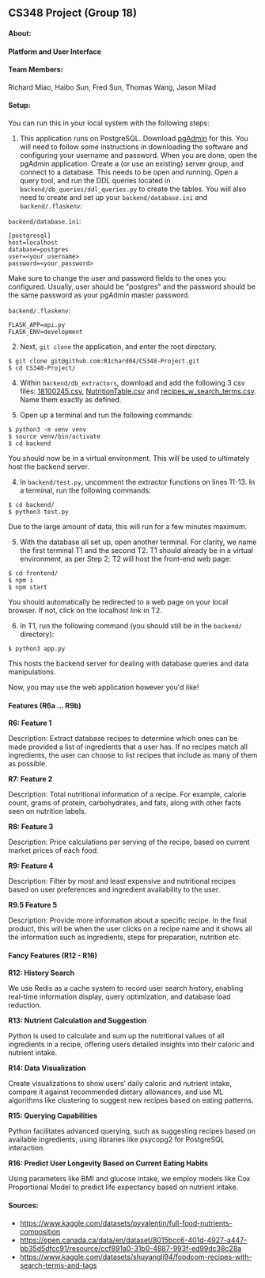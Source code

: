 ## CS348 Project (Group 18)

#### About:


#### Platform and User Interface


#### Team Members:
Richard Miao, Haibo Sun, Fred Sun, Thomas Wang, Jason Milad


#### Setup:
You can run this in your local system with the following steps:

1. This application runs on PostgreSQL. Download [pgAdmin](https://www.pgadmin.org/download/) for this. You will need to follow some instructions in downloading the software and configuring your username and password. When you are done, open the pgAdmin application. Create a (or use an existing) server group, and connect to a database. This needs to be open and running. Open a query tool, and run the DDL queries located in `backend/db_queries/ddl_queries.py` to create the tables. You will also need to create and set up your `backend/database.ini` and `backend/.flaskenv`:

`backend/database.ini`:
```
[postgresql]
host=localhost
database=postgres
user=<your_username>
password=<your_password>
```
Make sure to change the user and password fields to the ones you configured. Usually, user should be "postgres" and the password should be the same password as your pgAdmin master password.

`backend/.flaskenv`:
```
FLASK_APP=api.py
FLASK_ENV=development
```

2. Next, `git clone` the application, and enter the root directory.
```
$ git clone git@github.com:R1chard04/CS348-Project.git
$ cd CS348-Project/
```

4. Within `backend/db_extractors`, download and add the following 3 csv files: [18100245.csv](https://open.canada.ca/data/en/dataset/8015bcc6-401d-4927-a447-bb35d5dfcc91/resource/ccf891a0-31b0-4887-993f-ed99dc38c28a), [NutritionTable.csv](https://www.kaggle.com/datasets/pyvalentin/full-food-nutrients-composition) and [recipes_w_search_terms.csv](https://www.kaggle.com/datasets/shuyangli94/foodcom-recipes-with-search-terms-and-tags). Name them exactly as defined.

5. Open up a terminal and run the following commands:
```
$ python3 -m venv venv 
$ source venv/bin/activate
$ cd backend
```
You should now be in a virtual environment. This will be used to ultimately host the backend server. 

4. In `backend/test.py`, uncomment the extractor functions on lines 11-13. In a terminal, run the following commands:
```
$ cd backend/
$ python3 test.py
```
Due to the large amount of data, this will run for a few minutes maximum.

5. With the database all set up, open another terminal. For clarity, we name the first terminal T1 and the second T2. T1 should already be in a virtual environment, as per Step 2; T2 will host the front-end web page:
```
$ cd frontend/
$ npm i
$ npm start
```
You should automatically be redirected to a web page on your local browser. If not, click on the localhost link in T2. 

6. In T1, run the following command (you should still be in the `backend/` directory):
```
$ python3 app.py
```
This hosts the backend server for dealing with database queries and data manipulations. 

Now, you may use the web application however you'd like!

#### Features (R6a … R9b)

**R6: Feature 1**

Description: 
Extract database recipes to determine which ones can be made provided a list of ingredients that a user has. If no recipes match all ingredients, the user can choose to list recipes that include as many of them as possible.

**R7: Feature 2**

Description:
Total nutritional information of a recipe. For example, calorie count, grams of protein, carbohydrates, and fats, along with other facts seen on nutrition labels.

**R8: Feature 3**

Description: 
Price calculations per serving of the recipe, based on current market prices of each food.

**R9: Feature 4**

Description: 
Filter by most and least expensive and nutritional recipes based on user preferences and ingredient availability to the user. 

**R9.5 Feature 5**

Description: 
Provide more information about a specific recipe. In the final product, this will be when the user clicks on a recipe name and it shows all the information such as ingredients, steps for preparation, nutrition etc.

#### Fancy Features (R12 - R16)

**R12: History Search**

We use Redis as a cache system to record user search history, enabling real-time information display, query optimization, and database load reduction.

**R13: Nutrient Calculation and Suggestion**

Python is used to calculate and sum up the nutritional values of all ingredients in a recipe, offering users detailed insights into their caloric and nutrient intake.

**R14: Data Visualization**

Create visualizations to show users’ daily caloric and nutrient intake, compare it against recommended dietary allowances, and use ML algorithms like clustering to suggest new recipes based on eating patterns.

**R15: Querying Capabilities**

Python facilitates advanced querying, such as suggesting recipes based on available ingredients, using libraries like psycopg2 for PostgreSQL interaction.

**R16: Predict User Longevity Based on Current Eating Habits**

Using parameters like BMI and glucose intake, we employ models like Cox Proportional Model to predict life expectancy based on nutrient intake.


#### Sources:
- https://www.kaggle.com/datasets/pyvalentin/full-food-nutrients-composition
- https://open.canada.ca/data/en/dataset/8015bcc6-401d-4927-a447-bb35d5dfcc91/resource/ccf891a0-31b0-4887-993f-ed99dc38c28a
- https://www.kaggle.com/datasets/shuyangli94/foodcom-recipes-with-search-terms-and-tags
